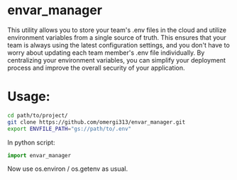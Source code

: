 # envar_manager

This utility allows you to store your team's .env files in the cloud and utilize environment variables from a single source of truth. This ensures that your team is always using the latest configuration settings, and you don't have to worry about updating each team member's .env file individually. By centralizing your environment variables, you can simplify your deployment process and improve the overall security of your application.


# Usage:
```Bash
cd path/to/project/
git clone https://github.com/omergi313/envar_manager.git
export ENVFILE_PATH="gs://path/to/.env"
```
In python script:
```Python
import envar_manager
```
Now use os.environ / os.getenv as usual.
